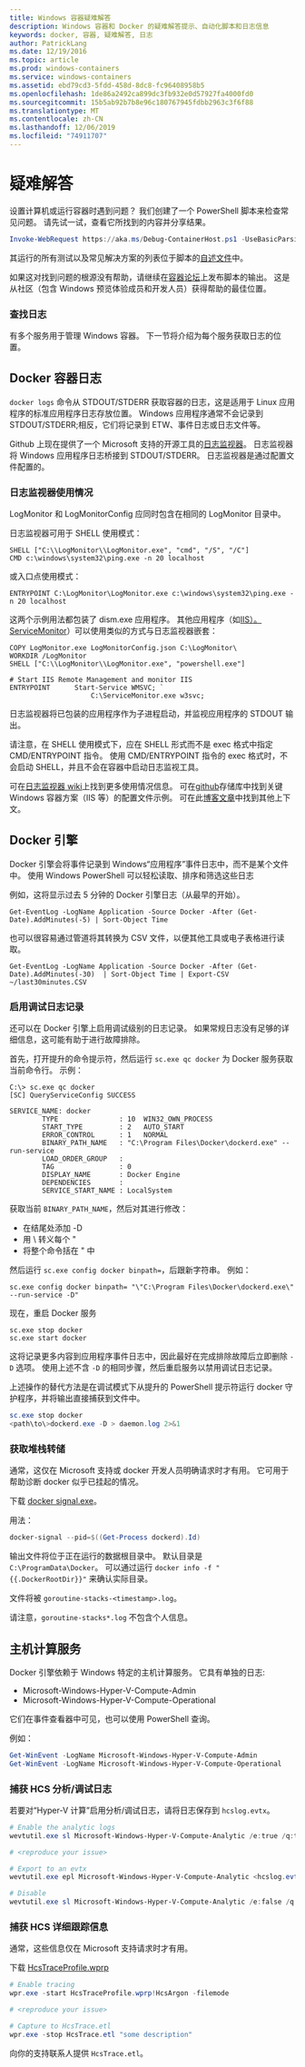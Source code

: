 ```yaml
---
title: Windows 容器疑难解答
description: Windows 容器和 Docker 的疑难解答提示、自动化脚本和日志信息
keywords: docker, 容器, 疑难解答, 日志
author: PatrickLang
ms.date: 12/19/2016
ms.topic: article
ms.prod: windows-containers
ms.service: windows-containers
ms.assetid: ebd79cd3-5fdd-458d-8dc8-fc96408958b5
ms.openlocfilehash: 1de86a2492ca899dc3fb932e0d57927fa4000fd0
ms.sourcegitcommit: 15b5ab92b7b8e96c180767945fdbb2963c3f6f88
ms.translationtype: MT
ms.contentlocale: zh-CN
ms.lasthandoff: 12/06/2019
ms.locfileid: "74911707"
---
```

# <a name="troubleshooting"></a>疑难解答

设置计算机或运行容器时遇到问题？ 我们创建了一个 PowerShell 脚本来检查常见问题。 请先试一试，查看它所找到的内容并分享结果。

```PowerShell
Invoke-WebRequest https://aka.ms/Debug-ContainerHost.ps1 -UseBasicParsing | Invoke-Expression
```
其运行的所有测试以及常见解决方案的列表位于脚本的[自述文件](https://github.com/Microsoft/Virtualization-Documentation/blob/live/windows-server-container-tools/Debug-ContainerHost/README.md)中。

如果这对找到问题的根源没有帮助，请继续在[容器论坛](https://social.msdn.microsoft.com/Forums/home?forum=windowscontainers)上发布脚本的输出。 这是从社区（包含 Windows 预览体验成员和开发人员）获得帮助的最佳位置。


### <a name="finding-logs"></a>查找日志
有多个服务用于管理 Windows 容器。 下一节将介绍为每个服务获取日志的位置。

## <a name="docker-container-logs"></a>Docker 容器日志 
`docker logs` 命令从 STDOUT/STDERR 获取容器的日志，这是适用于 Linux 应用程序的标准应用程序日志存放位置。 Windows 应用程序通常不会记录到 STDOUT/STDERR;相反，它们将记录到 ETW、事件日志或日志文件等。 

Github 上现在提供了一个 Microsoft 支持的开源工具的[日志监视器](https://github.com/microsoft/windows-container-tools/tree/master/LogMonitor)。 日志监视器将 Windows 应用程序日志桥接到 STDOUT/STDERR。 日志监视器是通过配置文件配置的。 

### <a name="log-monitor-usage"></a>日志监视器使用情况

LogMonitor 和 LogMonitorConfig 应同时包含在相同的 LogMonitor 目录中。 

日志监视器可用于 SHELL 使用模式：

```
SHELL ["C:\\LogMonitor\\LogMonitor.exe", "cmd", "/S", "/C"]
CMD c:\windows\system32\ping.exe -n 20 localhost
```

或入口点使用模式：

```
ENTRYPOINT C:\LogMonitor\LogMonitor.exe c:\windows\system32\ping.exe -n 20 localhost
```

这两个示例用法都包装了 dism.exe 应用程序。 其他应用程序（如[IIS）。ServiceMonitor]( https://github.com/microsoft/IIS.ServiceMonitor)）可以使用类似的方式与日志监视器嵌套：

```
COPY LogMonitor.exe LogMonitorConfig.json C:\LogMonitor\
WORKDIR /LogMonitor
SHELL ["C:\\LogMonitor\\LogMonitor.exe", "powershell.exe"]
 
# Start IIS Remote Management and monitor IIS
ENTRYPOINT      Start-Service WMSVC; `
                    C:\ServiceMonitor.exe w3svc;
```


日志监视器将已包装的应用程序作为子进程启动，并监视应用程序的 STDOUT 输出。

请注意，在 SHELL 使用模式下，应在 SHELL 形式而不是 exec 格式中指定 CMD/ENTRYPOINT 指令。 使用 CMD/ENTRYPOINT 指令的 exec 格式时，不会启动 SHELL，并且不会在容器中启动日志监视工具。

可在[日志监视器 wiki](https://github.com/microsoft/windows-container-tools/wiki)上找到更多使用情况信息。 可在[github](https://github.com/microsoft/windows-container-tools/tree/master/LogMonitor/src/LogMonitor/sample-config-files)存储库中找到关键 Windows 容器方案（IIS 等）的配置文件示例。 可在此[博客文章](https://techcommunity.microsoft.com/t5/Containers/Windows-Containers-Log-Monitor-Opensource-Release/ba-p/973947)中找到其他上下文。

## <a name="docker-engine"></a>Docker 引擎
Docker 引擎会将事件记录到 Windows“应用程序”事件日志中，而不是某个文件中。 使用 Windows PowerShell 可以轻松读取、排序和筛选这些日志

例如，这将显示过去 5 分钟的 Docker 引擎日志（从最早的开始）。

```
Get-EventLog -LogName Application -Source Docker -After (Get-Date).AddMinutes(-5) | Sort-Object Time 
```

也可以很容易通过管道将其转换为 CSV 文件，以便其他工具或电子表格进行读取。

```
Get-EventLog -LogName Application -Source Docker -After (Get-Date).AddMinutes(-30)  | Sort-Object Time | Export-CSV ~/last30minutes.CSV
```

### <a name="enabling-debug-logging"></a>启用调试日志记录
还可以在 Docker 引擎上启用调试级别的日志记录。 如果常规日志没有足够的详细信息，这可能有助于进行故障排除。

首先，打开提升的命令提示符，然后运行 `sc.exe qc docker` 为 Docker 服务获取当前命令行。
示例：
```
C:\> sc.exe qc docker
[SC] QueryServiceConfig SUCCESS

SERVICE_NAME: docker
        TYPE               : 10  WIN32_OWN_PROCESS
        START_TYPE         : 2   AUTO_START
        ERROR_CONTROL      : 1   NORMAL
        BINARY_PATH_NAME   : "C:\Program Files\Docker\dockerd.exe" --run-service
        LOAD_ORDER_GROUP   :
        TAG                : 0
        DISPLAY_NAME       : Docker Engine
        DEPENDENCIES       :
        SERVICE_START_NAME : LocalSystem
```

获取当前 `BINARY_PATH_NAME`，然后对其进行修改：
- 在结尾处添加 -D
- 用 \ 转义每个 "
- 将整个命令括在 " 中

然后运行 `sc.exe config docker binpath=`，后跟新字符串。 例如： 
```
sc.exe config docker binpath= "\"C:\Program Files\Docker\dockerd.exe\" --run-service -D"
```


现在，重启 Docker 服务
```
sc.exe stop docker
sc.exe start docker
```

这将记录更多内容到应用程序事件日志中，因此最好在完成排除故障后立即删除 `-D` 选项。 使用上述不含 `-D` 的相同步骤，然后重启服务以禁用调试日志记录。

上述操作的替代方法是在调试模式下从提升的 PowerShell 提示符运行 docker 守护程序，并将输出直接捕获到文件中。
```PowerShell
sc.exe stop docker
<path\to\>dockerd.exe -D > daemon.log 2>&1
```

### <a name="obtaining-stack-dump"></a>获取堆栈转储

通常，这仅在 Microsoft 支持或 docker 开发人员明确请求时才有用。 它可用于帮助诊断 docker 似乎已挂起的情况。 

下载 [docker signal.exe](https://github.com/jhowardmsft/docker-signal)。

用法：
```PowerShell
docker-signal --pid=$((Get-Process dockerd).Id)
```

输出文件将位于正在运行的数据根目录中。 默认目录是 `C:\ProgramData\Docker`。 可以通过运行 `docker info -f "{{.DockerRootDir}}"` 来确认实际目录。

文件将被 `goroutine-stacks-<timestamp>.log`。

请注意，`goroutine-stacks*.log` 不包含个人信息。


## <a name="host-compute-service"></a>主机计算服务
Docker 引擎依赖于 Windows 特定的主机计算服务。 它具有单独的日志: 
- Microsoft-Windows-Hyper-V-Compute-Admin
- Microsoft-Windows-Hyper-V-Compute-Operational

它们在事件查看器中可见，也可以使用 PowerShell 查询。

例如：
```PowerShell
Get-WinEvent -LogName Microsoft-Windows-Hyper-V-Compute-Admin
Get-WinEvent -LogName Microsoft-Windows-Hyper-V-Compute-Operational 
```

### <a name="capturing-hcs-analyticdebug-logs"></a>捕获 HCS 分析/调试日志

若要对“Hyper-V 计算”启用分析/调试日志，请将日志保存到 `hcslog.evtx`。

```PowerShell
# Enable the analytic logs
wevtutil.exe sl Microsoft-Windows-Hyper-V-Compute-Analytic /e:true /q:true

# <reproduce your issue>

# Export to an evtx
wevtutil.exe epl Microsoft-Windows-Hyper-V-Compute-Analytic <hcslog.evtx>

# Disable
wevtutil.exe sl Microsoft-Windows-Hyper-V-Compute-Analytic /e:false /q:true
```

### <a name="capturing-hcs-verbose-tracing"></a>捕获 HCS 详细跟踪信息

通常，这些信息仅在 Microsoft 支持请求时才有用。 

下载 [HcsTraceProfile.wprp](https://gist.github.com/jhowardmsft/71b37956df0b4248087c3849b97d8a71)

```PowerShell
# Enable tracing
wpr.exe -start HcsTraceProfile.wprp!HcsArgon -filemode

# <reproduce your issue>

# Capture to HcsTrace.etl
wpr.exe -stop HcsTrace.etl "some description"
```

向你的支持联系人提供 `HcsTrace.etl`。
